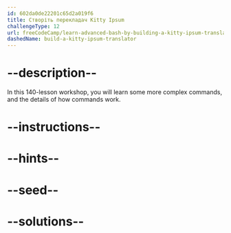 ```yaml
---
id: 602da0de22201c65d2a019f6
title: Створіть перекладач Kitty Ipsum
challengeType: 12
url: freeCodeCamp/learn-advanced-bash-by-building-a-kitty-ipsum-translator
dashedName: build-a-kitty-ipsum-translator
---
```


# --description--

In this 140-lesson workshop, you will learn some more complex commands, and the details of how commands work.

# --instructions--

# --hints--

# --seed--

# --solutions--
